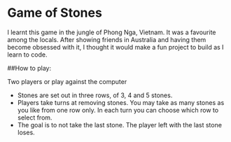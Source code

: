 <h1>Game of Stones</h1>

I learnt this game in the jungle of Phong Nga, Vietnam. It was a favourite among the locals. After showing friends in Australia and having them become obsessed with it, I thought it would make a fun project to build as I learn to code.

##How to play:

Two players or play against the computer

* Stones are set out in three rows, of 3, 4 and 5 stones.
* Players take turns at removing stones. You may take as many stones as you like from one row only. In each turn you can choose which row to select from.
* The goal is to not take the last stone. The player left with the last stone loses.
